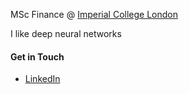 MSc Finance @ [Imperial College London](https://www.imperial.ac.uk/)

I like deep neural networks

#### Get in Touch
- [LinkedIn](https://www.linkedin.com/in/seanimani/)
